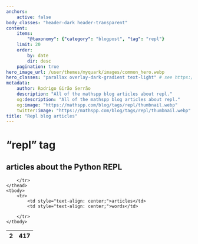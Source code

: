```yaml
---
anchors:
    active: false
body_classes: "header-dark header-transparent"
content:
    items:
        "@taxonomy": {"category": "blogpost", "tag": "repl"}
    limit: 20
    order:
        by: date
        dir: desc
    pagination: true
hero_image_url: /user/themes/myquark/images/common_hero.webp
hero_classes: "parallax overlay-dark-gradient text-light" # see https://demo.getgrav.org/blog-skeleton/blog/hero-classes
metadata:
    author: Rodrigo Girão Serrão
    description: "All of the mathspp blog articles about repl."
    og:description: "All of the mathspp blog articles about repl."
    og:image: "https://mathspp.com/blog/tags/repl/thumbnail.webp"
    twitter:image: "https://mathspp.com/blog/tags/repl/thumbnail.webp"
title: "Repl blog articles"
---
```


# “repl” tag


## articles about the Python REPL



<table class="stats-table">
    <thead>
        <tr>
            <th style="text-align: center;">2</th>
            <th style="text-align: center;">417</th>
            
        </tr>
    </thead>
    <tbody>
        <tr>
            <td style="text-align: center;">articles</td>
            <td style="text-align: center;">words</td>
            
        </tr>
    </tbody>
</table>